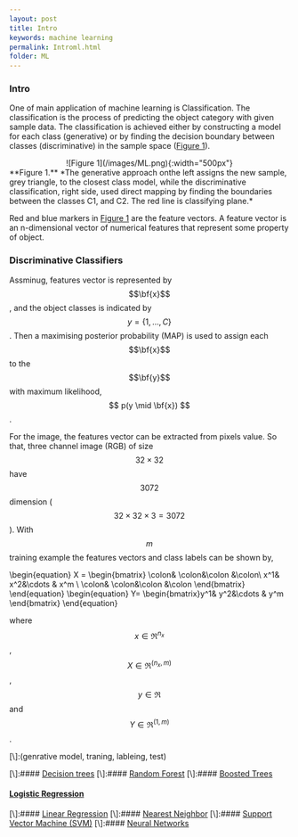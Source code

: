 ```yaml
---
layout: post
title: Intro
keywords: machine learning
permalink: Introml.html
folder: ML
---
```

<script src="https://cdn.mathjax.org/mathjax/latest/MathJax.js?config=TeX-AMS-MML_HTMLorMML" type="text/javascript"></script> 

### Intro
One of main application of machine learning is Classification. The classification is the process of  predicting the object category with given sample data. The classification is achieved either by constructing a model for each class (generative) or by finding the decision boundary between classes (discriminative) in the sample space ([Figure 1](#figure1)).  

<div style="text-align:center" markdown="1">
<a name="figure1"></a>![Figure 1](/images/ML.png){:width="500px"}
 </div>   
**Figure 1.** *The generative approach onthe left assigns the new sample, grey triangle, to the closest class model, while the discriminative classification, right side, used direct mapping by finding the boundaries between the classes C1, and C2. The red line is classifying plane.*

Red and blue markers in [Figure 1](#figure1) are the feature vectors. A feature vector is an n-dimensional vector of numerical features that represent some property of object. 

### Discriminative Classifiers
Assminug, features vector is represented by  $$\bf{x}$$, and  the  object classes is indicated by  $$ y=\{1,\dots,C\} $$. Then a maximising posterior probability (MAP) is used to assign each $$\bf{x}$$ to the $$\bf{y}$$ with maximum likelihood,&nbsp; $$ p(y \mid \bf{x}) $$. 

For the image, the features vector can be extracted from pixels value. So that, three channel image (RGB)  of size $$32\times32$$ have $$3072$$  dimension ($$32\times32\times3=3072$$). With $$ m $$ training example the features vectors and class labels can be shown by,  

\begin{equation}
X = 
\begin{bmatrix} \colon& \colon&\colon &\colon\\
				x^1& x^2&\cdots & x^m \\
				\colon& \colon&\colon &\colon
\end{bmatrix}
\end{equation}
\begin{equation}
Y=
\begin{bmatrix}y^1& y^2&\cdots & y^m \end{bmatrix}
\end{equation}  

where $$ x\in \Re^{n_x} $$, $$ X\in \Re^{(n_x,m)} $$, $$ y\in \Re $$ and $$ Y\in \Re^{(1,m)} $$.

[\\]:(genrative model, traning, lableing, test)



[\\]:#### [Decision trees]()
[\\]:#### [Random Forest]()
[\\]:#### [Boosted Trees]()
#### [Logistic Regression](Logistic.html)
[\\]:#### [Linear Regression]()
[\\]:#### [Nearest Neighbor]()
[\\]:#### [Support Vector Machine (SVM)]()
[\\]:#### [Neural Networks]()



